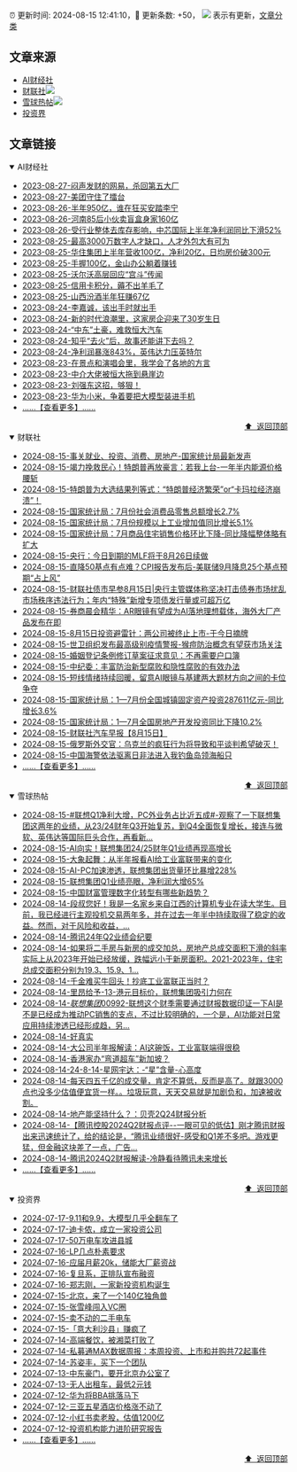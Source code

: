 ##

:alarm_clock: 更新时间: 2024-08-15 12:41:10，:rocket: 更新条数: +50， ![](/assets/dot.png) 表示有更新，[文章分类](/TAGS.md)

## 文章来源

- [AI财经社](#ai财经社)  
- [财联社](#财联社)![](/assets/dot.png)   
- [雪球热帖](#雪球热帖)![](/assets/dot.png)   
- [投资界](#投资界)  

## 文章链接

<details open>
<summary id="ai财经社">
 AI财经社
</summary>


- [2023-08-27-闷声发财的网易，杀回第五大厂](https://www.aicaijing.com.cn/article/18610)  
- [2023-08-27-美团守住了擂台](https://www.aicaijing.com.cn/article/18611)  
- [2023-08-26-半年950亿，谁在狂买安踏李宁](https://www.aicaijing.com.cn/article/18607)  
- [2023-08-26-河南85后小伙卖盲盒身家160亿](https://www.aicaijing.com.cn/article/18608)  
- [2023-08-26-受行业整体去库存影响，中芯国际上半年净利润同比下滑52%](https://www.aicaijing.com.cn/article/18609)  
- [2023-08-25-最高3000万数字人才缺口，人才外包大有可为](https://www.aicaijing.com.cn/article/18601)  
- [2023-08-25-华住集团上半年营收100亿，净利20亿，日均房价破300元](https://www.aicaijing.com.cn/article/18602)  
- [2023-08-25-手握100亿，金山办公躺着赚钱](https://www.aicaijing.com.cn/article/18603)  
- [2023-08-25-沃尔沃高层回应“宫斗”传闻](https://www.aicaijing.com.cn/article/18604)  
- [2023-08-25-信用卡积分，薅不出羊毛了](https://www.aicaijing.com.cn/article/18605)  
- [2023-08-25-山西汾酒半年狂赚67亿](https://www.aicaijing.com.cn/article/18606)  
- [2023-08-24-李嘉诚，该出手时就出手](https://www.aicaijing.com.cn/article/18596)  
- [2023-08-24-新的时代浪潮里，这家房企迎来了30岁生日](https://www.aicaijing.com.cn/article/18597)  
- [2023-08-24-“中东”土豪，难救恒大汽车](https://www.aicaijing.com.cn/article/18598)  
- [2023-08-24-知乎“去火”后，故事还能讲下去吗？](https://www.aicaijing.com.cn/article/18599)  
- [2023-08-24-净利润暴涨843%，英伟达力压英特尔](https://www.aicaijing.com.cn/article/18600)  
- [2023-08-23-在景点和演唱会里，我学会了各地的方言](https://www.aicaijing.com.cn/article/18591)  
- [2023-08-23-中介大佬被恒大拖到悬崖边](https://www.aicaijing.com.cn/article/18592)  
- [2023-08-23-刘强东这招，够狠！](https://www.aicaijing.com.cn/article/18593)  
- [2023-08-23-华为小米，争着要把大模型装进手机](https://www.aicaijing.com.cn/article/18594)  
- [......【查看更多】......](/details/AI财经社.md)

<div align="right"><a href="#文章来源">⬆ &nbsp;返回顶部</a></div>
</details>

<details open>
<summary id="财联社">
 财联社
</summary>


- [2024-08-15-事关就业、投资、消费、房地产-国家统计局最新发声](https://www.cls.cn/detail/1764717)  
- [2024-08-15-竭力挽救民心！特朗普再放豪言：若我上台-一年半内能源价格腰斩](https://www.cls.cn/detail/1764727)  
- [2024-08-15-特朗普为大选结果列等式：“特朗普经济繁荣”or“卡玛拉经济崩溃”！](https://www.cls.cn/detail/1764707)  
- [2024-08-15-国家统计局：7月份社会消费品零售总额增长2.7%](https://www.cls.cn/detail/1764696)  
- [2024-08-15-国家统计局：7月份规模以上工业增加值同比增长5.1%](https://www.cls.cn/detail/1764694)  
- [2024-08-15-国家统计局：7月商品住宅销售价格环比下降-同比降幅整体略有扩大](https://www.cls.cn/detail/1764646)  
- [2024-08-15-央行：今日到期的MLF将于8月26日续做](https://www.cls.cn/detail/1764630)  
- [2024-08-15-直降50基点有点难？CPI报告发布后-美联储9月降息25个基点预期“占上风”](https://www.cls.cn/detail/1764584)  
- [2024-08-15-财联社债市早参8月15日|央行主管媒体称坚决打击债券市场扰乱市场秩序违法行为；年内“特殊”新增专项债发行量或可超万亿](https://www.cls.cn/detail/1764549)  
- [2024-08-15-券商晨会精华：AR眼镜有望成为AI落地理想载体，海外大厂产品发布在即](https://www.cls.cn/detail/1764540)  
- [2024-08-15-8月15日投资避雷针：两公司被终止上市-于今日摘牌](https://www.cls.cn/detail/1764541)  
- [2024-08-15-世卫组织发布最高级别疫情警报-猴痘防治概念有望获市场关注](https://www.cls.cn/detail/1764507)  
- [2024-08-15-婚姻登记条例修订草案征求意见：不再需要户口簿](https://www.cls.cn/detail/1764529)  
- [2024-08-15-中纪委：丰富防治新型腐败和隐性腐败的有效办法](https://www.cls.cn/detail/1764591)  
- [2024-08-15-短线情绪持续回暖，留意AI眼镜与基建两大题材方向之间的卡位争夺](https://www.cls.cn/detail/1764613)  
- [2024-08-15-国家统计局：1—7月份全国城镇固定资产投资287611亿元-同比增长3.6%](https://www.cls.cn/detail/1764704)  
- [2024-08-15-国家统计局：1—7月全国房地产开发投资同比下降10.2%](https://www.cls.cn/detail/1764700)  
- [2024-08-15-财联社汽车早报【8月15日】](https://www.cls.cn/detail/1764629)  
- [2024-08-15-俄罗斯外交官：乌克兰的疯狂行为将导致和平谈判希望破灭！](https://www.cls.cn/detail/1764780)  
- [2024-08-15-中国海警依法驱离日非法进入我钓鱼岛领海船只](https://www.cls.cn/detail/1764813)  
- [......【查看更多】......](/details/财联社.md)

<div align="right"><a href="#文章来源">⬆ &nbsp;返回顶部</a></div>
</details>

<details open>
<summary id="雪球热帖">
 雪球热帖
</summary>


- [2024-08-15-#联想Q1净利大增，PC外业务占比近五成#-观察了一下联想集团这两年的业绩，从23/24财年Q3开始复苏，到Q4全面恢复增长，接连与微软、英伟达等国际巨头合作，再看新...](https://xueqiu.com/6180156458/301147759)  
- [2024-08-15-AI向实！联想集团24/25财年Q1业绩再现高增长](https://xueqiu.com/2451660097/301120224)  
- [2024-08-15-大象起舞：从半年报看AI给工业富联带来的变化](https://xueqiu.com/4857977486/301108042)  
- [2024-08-15-AI-PC加速渗透，联想集团出货量环比暴增228%](https://xueqiu.com/9671841227/301122290)  
- [2024-08-15-联想集团Q1业绩亮眼，净利润大增65%](https://xueqiu.com/5226164677/301121346)  
- [2024-08-15-中国财富管理数字化转型有哪些新趋势？](https://xueqiu.com/7181466430/301132772)  
- [2024-08-14-段叔您好！我是一名家乡来自江西的计算机专业在读大学生。目前，我已经进行主观投机交易两年多，并在过去一年半中持续取得了稳定的收益。然而，对于风险和收益，...](https://xueqiu.com/6349498926/301059225)  
- [2024-08-14-腾讯24年Q2业绩会纪要](https://xueqiu.com/8108653112/301048515)  
- [2024-08-14-如果将二手房与新房的成交加总，房地产总成交面积下滑的斜率实际上从2023年开始已经放缓，跌幅远小于新房面积。2021-2023年，住宅总成交面积分别为19.3、15.9、1...](https://xueqiu.com/1848499908/300954406)  
- [2024-08-14-千金难买牛回头！抄底工业富联正当时？](https://xueqiu.com/1950128274/300970701)  
- [2024-08-14-里昂给予-13-港元目标价，联想集团吸引力何在](https://xueqiu.com/1245479082/300962925)  
- [2024-08-14-$联想集团00992$-联想这个财季需要通过财报数据印证一下AI是不是已经成为推动PC销售的支点，不过比较明确的，一个是，AI功能对日常应用持续渗透已经形成趋，另...](https://xueqiu.com/8155070308/300944679)  
- [2024-08-14-好真实](https://xueqiu.com/1980527278/300963730)  
- [2024-08-14-大公司半年报解读：AI这碗饭，工业富联端得很稳](https://xueqiu.com/9241169410/300976512)  
- [2024-08-14-香港家办“弯道超车”新加坡？](https://xueqiu.com/8854325309/300998349)  
- [2024-08-14-24-8-14-星网宇达：-“星”含量-心高度](https://xueqiu.com/8772786299/301007733)  
- [2024-08-14-每天四五千亿的成交量，肯定不算低，反而是高了。就跟3000点也没多少估值便宜货一样。。垃圾玩意，天天交易就是加剧负和，加速被收割。](https://xueqiu.com/4111857140/300983448)  
- [2024-08-14-地产能坚持什么？：贝壳2Q24财报分析](https://xueqiu.com/9598793634/300949075)  
- [2024-08-14-【腾讯控股2024Q2财报点评--一眼可见的低估】刚才腾讯财报出来迅速统计了，给的结论是，“腾讯业绩很好-感受和Q1差不多吧。游戏更猛，但金融这块差了一点，广告...](https://xueqiu.com/2140389661/301036302)  
- [2024-08-14-腾讯2024Q2财报解读-冷静看待腾讯未来增长](https://xueqiu.com/6490468241/301037219)  
- [......【查看更多】......](/details/雪球热帖.md)

<div align="right"><a href="#文章来源">⬆ &nbsp;返回顶部</a></div>
</details>

<details open>
<summary id="投资界">
 投资界
</summary>


- [2024-07-17-9.11和9.9，大模型几乎全翻车了](https://posts.careerengine.us/p/6697778c44726b29bffa3a09)  
- [2024-07-17-迪卡侬，成立一家投资公司](https://posts.careerengine.us/p/6697778c44726b29bffa3a01)  
- [2024-07-17-50万电车攻进县城](https://posts.careerengine.us/p/6697779c831e1d29eea44253)  
- [2024-07-16-LP几点朴素要求](https://posts.careerengine.us/p/669636a8720ed522248054dc)  
- [2024-07-16-应届月薪20k，储能大厂薪资战](https://posts.careerengine.us/p/669636a8720ed522248054d4)  
- [2024-07-16-复旦系，正排队宣布融资](https://posts.careerengine.us/p/66963699cb38e136a496986c)  
- [2024-07-16-郑志刚，一家新投资机构诞生](https://posts.careerengine.us/p/66963699cb38e136a4969874)  
- [2024-07-15-北京，来了一个140亿独角兽](https://posts.careerengine.us/p/6694db59a0c3ac562b61f9af)  
- [2024-07-15-张雪峰闯入VC圈](https://posts.careerengine.us/p/6694db59a0c3ac562b61f9b7)  
- [2024-07-15-卖不动的二手电车](https://posts.careerengine.us/p/6694db6836b2f1565d9b541a)  
- [2024-07-15-「意大利沙县」赚疯了](https://posts.careerengine.us/p/6694db6836b2f1565d9b5422)  
- [2024-07-14-高端餐饮，被湘菜打败了](https://posts.careerengine.us/p/6693862333c6e710d0bf9dc4)  
- [2024-07-14-私募通MAX数据周报：本周投资、上市和并购共72起事件](https://posts.careerengine.us/p/6693862333c6e710d0bf9dcc)  
- [2024-07-14-苏姿丰，买下一个团队](https://posts.careerengine.us/p/6693861481427510b2b9c123)  
- [2024-07-13-中东豪门，要开北京办公室了](https://posts.careerengine.us/p/66922794a876f80d113b51fe)  
- [2024-07-13-无人出租车，最低2元钱](https://posts.careerengine.us/p/669227b82202ae0dfac5d713)  
- [2024-07-12-华为将BBA挑落马下](https://posts.careerengine.us/p/6690a6c68082df14ead7eaac)  
- [2024-07-12-三亚五星酒店价格涨不动了](https://posts.careerengine.us/p/6690a6c68082df14ead7eaa4)  
- [2024-07-12-小红书卖老股，估值1200亿](https://posts.careerengine.us/p/6690a6b756b00014bcc00e8f)  
- [2024-07-12-投资机构能力进阶研究报告](https://posts.careerengine.us/p/6690a6b756b00014bcc00e87)  
- [......【查看更多】......](/details/投资界.md)

<div align="right"><a href="#文章来源">⬆ &nbsp;返回顶部</a></div>
</details>
